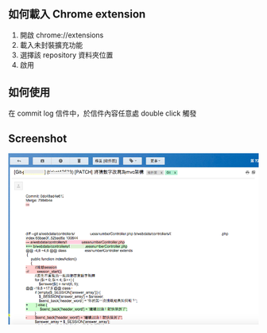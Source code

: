 
## 如何載入 Chrome extension

1. 開啟 chrome://extensions
2. 載入未封裝擴充功能
3. 選擇該 repository 資料夾位置
4. 啟用


## 如何使用 
在 commit log 信件中，於信件內容任意處 double click 觸發

## Screenshot
![low pass](https://github.com/kylinfish/MailViewer/blob/master/screenshot.png)
